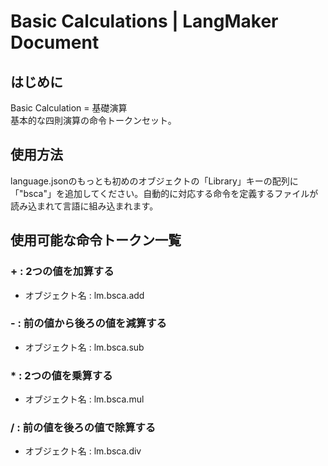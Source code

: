 # Basic Calculations | LangMaker Document

## はじめに
Basic Calculation = 基礎演算<br>
基本的な四則演算の命令トークンセット。

## 使用方法
language.jsonのもっとも初めのオブジェクトの「Library」キーの配列に「"bsca"」を追加してください。自動的に対応する命令を定義するファイルが読み込まれて言語に組み込まれます。

## 使用可能な命令トークン一覧

### + : 2つの値を加算する
* オブジェクト名 : lm.bsca.add

### - : 前の値から後ろの値を減算する
* オブジェクト名 : lm.bsca.sub

### * : 2つの値を乗算する
* オブジェクト名 : lm.bsca.mul

### / : 前の値を後ろの値で除算する
* オブジェクト名 : lm.bsca.div
